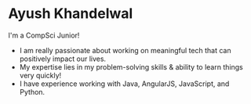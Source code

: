 # Ayush Khandelwal

I'm a CompSci Junior!

  - I am really passionate about working on meaningful tech that can positively impact our lives.
  - My expertise lies in my problem-solving skills & ability to learn things very quickly!
  - I have experience working with Java, AngularJS, JavaScript, and Python.
   